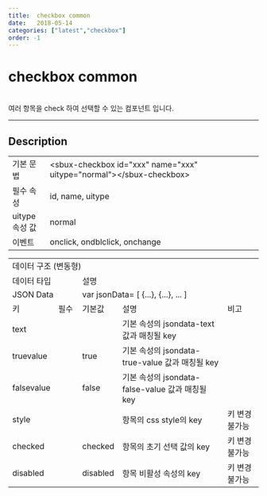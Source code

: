 ```yaml
---
title:  checkbox common
date:   2018-05-14
categories: ["latest","checkbox"]
order: -1
---
```


checkbox common
===

<br>
여러 항목을 check 하여 선택할 수 있는 컴포넌트 입니다.

---

## Description

<table style="width:100%">
    <colgroup>
        <col width="15%"/>
        <col width="35%"/>
        <col width="15%"/>
        <col width="35%"/>
    </colgroup>
    <tr>
        <td class="tdTitle tdBg">기본 문법</td>
        <td colspan="3">&lt;sbux-checkbox id="xxx" name="xxx" uitype="normal"&gt;&lt;/sbux-checkbox&gt;</td>
    </tr>
    <tr>
        <td class="tdTitle tdBg">필수 속성</td>
        <td colspan="3">id, name, uitype</td>
    </tr>
    <tr>
        <td class="tdTitle tdBg">uitype 속성 값</td>
        <td colspan="3">normal</td>
    </tr>
    <tr>
        <td class="tdTitle tdBg">이벤트</td>
        <td colspan="3">onclick, ondblclick, onchange</td>
    </tr>
</table>

<table style="width:100%">
    <colgroup>
        <col width="15%"/>
        <col width="10%"/>
        <col width="15%"/>
        <col width="45%"/>
        <col width="15%"/>
    </colgroup>
    <tr>
        <td class="tdTitle tdBg tdCenter" colspan="5">데이터 구조 (변동형)</td>
    </tr>
    <tr>
        <td class="tdTitle tdBg tdCenter" colspan="2">데이터 타입</td>
        <td class="tdTitle tdBg tdCenter" colspan="3">설명</td>
    </tr>
    <tr>
        <td class="tdCenter" colspan="2">JSON Data</td>
        <td class="tdCenter" colspan="3">var jsonData= [ {...}, {...}, ... ]</td>
    </tr>
    <tr>
        <td class="tdTitle tdBg tdCenter">키</td>
        <td class="tdTitle tdBg tdCenter">필수</td>
        <td class="tdTitle tdBg tdCenter">기본값</td>
        <td class="tdTitle tdBg tdCenter">설명</td>
        <td class="tdTitle tdBg tdCenter">비고</td>
    </tr>
    <tr>
        <td>text</td>
        <td class="tdCenter"></td>
        <td></td>
        <td>기본 속성의 jsondata-text 값과 매칭될 key</td>
        <td class="tdCenter"></td>
    </tr>
    <tr>
        <td>truevalue</td>
        <td class="tdCenter"></td>
        <td>true</td>
        <td>기본 속성의 jsondata-true-value 값과 매칭될 key</td>
        <td class="tdCenter"></td>
    </tr>
    <tr>
        <td>falsevalue</td>
        <td class="tdCenter"></td>
        <td>false</td>
        <td>기본 속성의 jsondata-false-value 값과 매칭될 key</td>
        <td class="tdCenter"></td>
    </tr>
    <tr>
        <td>style</td>
        <td class="tdCenter"></td>
        <td></td>
        <td>항목의 css style의 key</td>
        <td class="tdCenter">키 변경 불가능</td>
    </tr>
    <tr>
        <td>checked</td>
        <td class="tdCenter"></td>
        <td>checked</td>
        <td>항목의 초기 선택 값의 key</td>
        <td class="tdCenter">키 변경 불가능</td>
    </tr>
    <tr>
        <td>disabled</td>
        <td class="tdCenter"></td>
        <td>disabled</td>
        <td>항목 비활성 속성의 key</td>
        <td class="tdCenter">키 변경 불가능</td>
    </tr>
</table>
